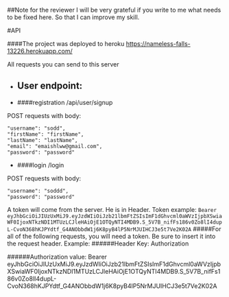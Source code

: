 ##Note for the reviewer
I will be very grateful if you write to me what needs to be fixed here. So that I can improve my skill.

#API

####The project was deployed to heroku
https://nameless-falls-13226.herokuapp.com/

All requests you can send to this server

- ## User endpoint:   
 - ####registration 
 /api/user/signup
 
 POST requests with body: 
 
 
    "username": "sodd",
    "firstName": "firstName",
    "lastName": "lastName",
    "email": "emaishlww@gmail.com",
    "password": "password"

 - ####login 
 /login
 
 POST requests with body: 
 
 
    "username": "soddd",
    "password": "password"

A token will come from the server. He is in Header. Token example:
`Bearer eyJhbGciOiJIUzUxMiJ9.eyJzdWIiOiJzb21lbmFtZSIsImF1dGhvcml0aWVzIjpbXSwiaWF0IjoxNTkzNDI1MTUzLCJleHAiOjE1OTQyNTI4MDB9.S_5V7B_nifFs186v0Zo8lI4dupL-CvoN368hKJPYdtf_G4ANObbdW1j6K8pyB4lP5NrMJUIHCJ3e5t7Ve2K02A`
#####For all of the following requests, you will need a token.
Be sure to insert it into the request header. Example:
######Header Key:
Authorization

######Authorization value: 
Bearer eyJhbGciOiJIUzUxMiJ9.eyJzdWIiOiJzb21lbmFtZSIsImF1dGhvcml0aWVzIjpbXSwiaWF0IjoxNTkzNDI1MTUzLCJleHAiOjE1OTQyNTI4MDB9.S_5V7B_nifFs186v0Zo8lI4dupL-CvoN368hKJPYdtf_G4ANObbdW1j6K8pyB4lP5NrMJUIHCJ3e5t7Ve2K02A

